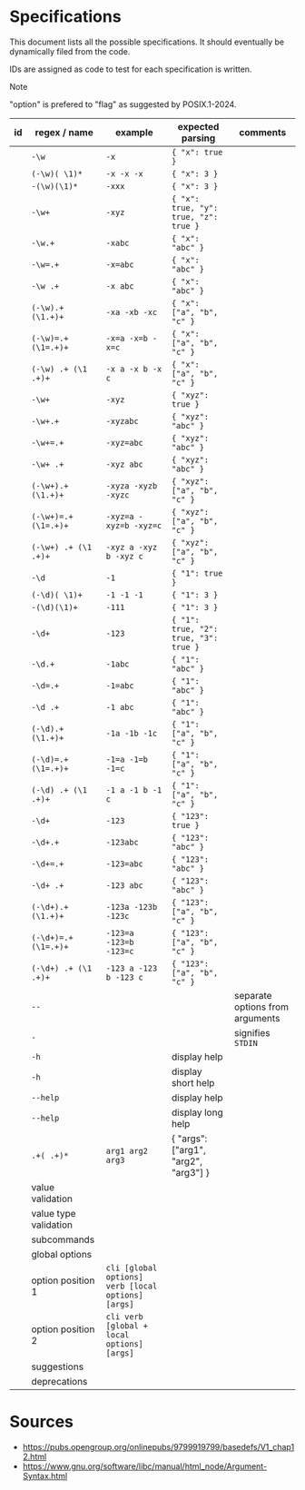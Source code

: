 # Specifications

This document lists all the possible specifications. It should eventually be
dynamically filed from the code.

IDs are assigned as code to test for each specification is written.

> [!NOTE]
> "option" is prefered to "flag" as suggested by POSIX.1-2024.

| id  | regex / name          | example                                            | expected parsing                      | comments                        |
| --- | ---                   | ---                                                | ---                                   | ---                             |
|     | `-\w`                 | `-x`                                               | `{ "x": true }`                       |                                 |
|     | `(-\w)( \1)*`         | `-x -x -x`                                         | `{ "x": 3 }`                          |                                 |
|     | `-(\w)(\1)*`          | `-xxx`                                             | `{ "x": 3 }`                          |                                 |
|     | `-\w+`                | `-xyz`                                             | `{ "x": true, "y": true, "z": true }` |                                 |
|     | `-\w.+`               | `-xabc`                                            | `{ "x": "abc" }`                      |                                 |
|     | `-\w=.+`              | `-x=abc`                                           | `{ "x": "abc" }`                      |                                 |
|     | `-\w .+`              | `-x abc`                                           | `{ "x": "abc" }`                      |                                 |
|     | `(-\w).+ (\1.+)+`     | `-xa -xb -xc`                                      | `{ "x": ["a", "b", "c" }`             |                                 |
|     | `(-\w)=.+ (\1=.+)+`   | `-x=a -x=b -x=c`                                   | `{ "x": ["a", "b", "c" }`             |                                 |
|     | `(-\w) .+ (\1 .+)+`   | `-x a -x b -x c`                                   | `{ "x": ["a", "b", "c" }`             |                                 |
|     | `-\w+`                | `-xyz`                                             | `{ "xyz": true }`                     |                                 |
|     | `-\w+.+`              | `-xyzabc`                                          | `{ "xyz": "abc" }`                    |                                 |
|     | `-\w+=.+`             | `-xyz=abc`                                         | `{ "xyz": "abc" }`                    |                                 |
|     | `-\w+ .+`             | `-xyz abc`                                         | `{ "xyz": "abc" }`                    |                                 |
|     | `(-\w+).+ (\1.+)+`    | `-xyza -xyzb -xyzc`                                | `{ "xyz": ["a", "b", "c" }`           |                                 |
|     | `(-\w+)=.+ (\1=.+)+`  | `-xyz=a -xyz=b -xyz=c`                             | `{ "xyz": ["a", "b", "c" }`           |                                 |
|     | `(-\w+) .+ (\1 .+)+`  | `-xyz a -xyz b -xyz c`                             | `{ "xyz": ["a", "b", "c" }`           |                                 |
|     | `-\d`                 | `-1`                                               | `{ "1": true }`                       |                                 |
|     | `(-\d)( \1)+`         | `-1 -1 -1`                                         | `{ "1": 3 }`                          |                                 |
|     | `-(\d)(\1)+`          | `-111`                                             | `{ "1": 3 }`                          |                                 |
|     | `-\d+`                | `-123`                                             | `{ "1": true, "2": true, "3": true }` |                                 |
|     | `-\d.+`               | `-1abc`                                            | `{ "1": "abc" }`                      |                                 |
|     | `-\d=.+`              | `-1=abc`                                           | `{ "1": "abc" }`                      |                                 |
|     | `-\d .+`              | `-1 abc`                                           | `{ "1": "abc" }`                      |                                 |
|     | `(-\d).+ (\1.+)+`     | `-1a -1b -1c`                                      | `{ "1": ["a", "b", "c" }`             |                                 |
|     | `(-\d)=.+ (\1=.+)+`   | `-1=a -1=b -1=c`                                   | `{ "1": ["a", "b", "c" }`             |                                 |
|     | `(-\d) .+ (\1 .+)+`   | `-1 a -1 b -1 c`                                   | `{ "1": ["a", "b", "c" }`             |                                 |
|     | `-\d+`                | `-123`                                             | `{ "123": true }`                     |                                 |
|     | `-\d+.+`              | `-123abc`                                          | `{ "123": "abc" }`                    |                                 |
|     | `-\d+=.+`             | `-123=abc`                                         | `{ "123": "abc" }`                    |                                 |
|     | `-\d+ .+`             | `-123 abc`                                         | `{ "123": "abc" }`                    |                                 |
|     | `(-\d+).+ (\1.+)+`    | `-123a -123b -123c`                                | `{ "123": ["a", "b", "c" }`           |                                 |
|     | `(-\d+)=.+ (\1=.+)+`  | `-123=a -123=b -123=c`                             | `{ "123": ["a", "b", "c" }`           |                                 |
|     | `(-\d+) .+ (\1 .+)+`  | `-123 a -123 b -123 c`                             | `{ "123": ["a", "b", "c" }`           |                                 |
|     | `--`                  |                                                    |                                       | separate options from arguments |
|     | `-`                   |                                                    |                                       | signifies `STDIN`               |
|     | `-h`                  |                                                    | display help                          |                                 |
|     | `-h`                  |                                                    | display short help                    |                                 |
|     | `--help`              |                                                    | display help                          |                                 |
|     | `--help`              |                                                    | display long help                     |                                 |
|     | `.+( .+)*`            | `arg1 arg2 arg3`                                   | { "args": ["arg1", "arg2", "arg3"] }  |                                 |
|     | value validation      |                                                    |                                       |                                 |
|     | value type validation |                                                    |                                       |                                 |
|     | subcommands           |                                                    |                                       |                                 |
|     | global options        |                                                    |                                       |                                 |
|     | option position 1     | `cli [global options] verb [local options] [args]` |                                       |                                 |
|     | option position 2     | `cli verb [global + local options] [args]`         |                                       |                                 |
|     | suggestions           |                                                    |                                       |                                 |
|     | deprecations          |                                                    |                                       |                                 |

# Sources

- https://pubs.opengroup.org/onlinepubs/9799919799/basedefs/V1_chap12.html
- https://www.gnu.org/software/libc/manual/html_node/Argument-Syntax.html
